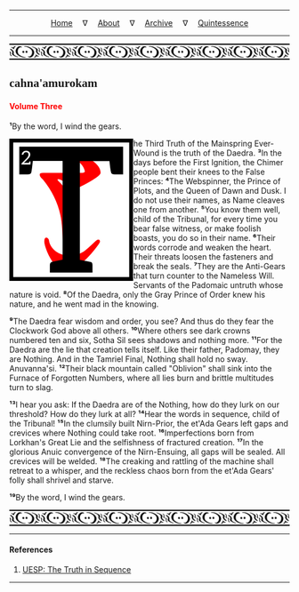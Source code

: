 
---

<!--- Local CSS Font Loading -->

<style>
@font-face {
    font-family: HayghinDaedric;
    src: url('../../../../../assets/fonts/ttf/HayghinDaedric.ttf') format('truetype');
    font-weight: medium;
    font-style: normal;
}
</style>

<!--- Jekyll Page Links -->

<center>
<a href="../../../../../index.html">Home</a>
&emsp;&nabla;&emsp;
<a href="../../../../archive/about.html">About</a>
&emsp;&nabla;&emsp;
<a href="../../../../archive/index.html">Archive</a>
&emsp;&nabla;&emsp;
<a href="../../../index.html">Quintessence</a>
</center>

<!--- Markdown Body Below: -->

---

<img align="center" alt="Bordering" src="../../../../../assets/images/symbols/velothi_pattern_long_by_lukkar.svg">

## <span style="font-family:HayghinDaedric">cahna'amurokam</Span>

#### <span style="color:red">Volume Three</Span>

<b>&sup1;</b>By the word, I wind the gears.

<img align="left" alt="T" src="../../../project/resources/initials/svg/sequence/letter_t.svg">he Third Truth of the Mainspring Ever-Wound is the truth of the Daedra.
<b>&sup3;</b>In the days before the First Ignition, the Chimer people bent their knees to the False Princes:
<b>&#8308;</b>The Webspinner, the Prince of Plots, and the Queen of Dawn and Dusk. I do not use their names, as Name cleaves one from another.
<b>&#8309;</b>You know them well, child of the Tribunal, for every time you bear false witness, or make foolish boasts, you do so in their name.
<b>&#8310;</b>Their words corrode and weaken the heart. Their threats loosen the fasteners and break the seals.
<b>&#8311;</b>They are the Anti-Gears that turn counter to the Nameless Will. Servants of the Padomaic untruth whose nature is void.
<b>&#8312;</b>Of the Daedra, only the Gray Prince of Order knew his nature, and he went mad in the knowing.

<b>&#8313;</b>The Daedra fear wisdom and order, you see? And thus do they fear the Clockwork God above all others.
<b>&sup1;&#8304;</b>Where others see dark crowns numbered ten and six, Sotha Sil sees shadows and nothing more.
<b>&sup1;&sup1;</b>For the Daedra are the lie that creation tells itself. Like their father, Padomay, they are Nothing. And in the Tamriel Final, Nothing shall hold no sway. Anuvanna'si.
<b>&sup1;&sup2;</b>Their black mountain called "Oblivion" shall sink into the Furnace of Forgotten Numbers, where all lies burn and brittle multitudes turn to slag.

<b>&sup1;&sup3;</b>I hear you ask: If the Daedra are of the Nothing, how do they lurk on our threshold? How do they lurk at all?
<b>&sup1;&#8308;</b>Hear the words in sequence, child of the Tribunal!
<b>&sup1;&#8309;</b>In the clumsily built Nirn-Prior, the et'Ada Gears left gaps and crevices where Nothing could take root.
<b>&sup1;&#8310;</b>Imperfections born from Lorkhan's Great Lie and the selfishness of fractured creation.
<b>&sup1;&#8311;</b>In the glorious Anuic convergence of the Nirn-Ensuing, all gaps will be sealed. All crevices will be welded.
<b>&sup1;&#8312;</b>The creaking and rattling of the machine shall retreat to a whisper, and the reckless chaos born from the et'Ada Gears' folly shall shrivel and starve.

<b>&sup1;&#8313;</b>By the word, I wind the gears.

<img align="center" alt="Bordering" src="../../../../../assets/images/symbols/velothi_pattern_long_by_lukkar.svg">

---

#### References

1. [UESP: The Truth in Sequence][1]

[1]: https://en.uesp.net/wiki/Online:The_Truth_in_Sequence:_Volume_3

---
